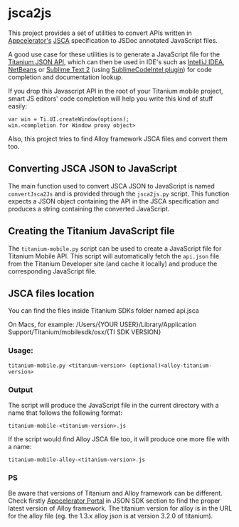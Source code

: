 jsca2js
=======

This project provides a set of utilities to convert APIs written in [Appcelerator's](http://www.appcelerator.com/) 
[JSCA](http://wiki.appcelerator.org/display/tis/JSCA+1.0+Specification) specification to JSDoc annotated 
JavaScript files.

A good use case for these utilities is to generate a JavaScript file for the 
[Titanium JSON API](http://developer.appcelerator.com/apidoc/mobile/1.8.0.1/api.json), which can then be used in 
IDE's such as [IntelliJ IDEA](http://www.jetbrains.com/idea/), [NetBeans](http://www.netbeans.com/) or [Sublime Text 2](http://www.sublimetext.com/) 
(using [SublimeCodeIntel plugin](https://github.com/Kronuz/SublimeCodeIntel)) for code completion and documentation 
lookup.

If you drop this Javascript API in the root of your Titanium mobile project,
smart JS editors' code completion will help you write this kind of stuff easily:

    var win = Ti.UI.createWindow(options);
    win.<completion for Window proxy object>

Also, this project tries to find Alloy framework JSCA files and convert them too.

Converting JSCA JSON to JavaScript
----------------------------------

The main function used to convert JSCA JSON to JavaScript is named `convertJsca2Js` and is provided through 
the `jsca2js.py` script. This function expects a JSON object containing the API in the JSCA specification 
and produces a string containing the converted JavaScript.

Creating the Titanium JavaScript file
-------------------------------------

The `titanium-mobile.py` script can be used to create a JavaScript file for Titanium Mobile API. This script 
will automatically fetch the `api.json` file from the Titanium Developer site (and cache it locally) and produce 
the corresponding JavaScript file.

JSCA files location
----------------------------------
You can find the files inside Titanium SDKs folder named api.jsca

On Macs, for example:
/Users/{YOUR USER}/Library/Application Support/Titanium/mobilesdk/osx/{TI SDK VERSION}

### Usage:

    titanium-mobile.py <titanium-version> (optional)<alloy-titanium-version>

### Output

The script will produce the JavaScript file in the current directory with a name that follows the following format:

    titanium-mobile-<titanium-version>.js

If the script would find Alloy JSCA file too, it will produce one more file with a name:

	titanium-mobile-alloy-<titanium-version>.js

### PS

Be aware that versions of Titanium and Alloy framework can be different. Check firstly [Appcelerator Portal](http://docs.appcelerator.com/titanium/latest/) in JSON SDK 
section to find the proper latest version of Alloy framework. The titanium version for alloy is in the URL for the alloy file (eg. the 1.3.x alloy json is at version 3.2.0 of titanium).
